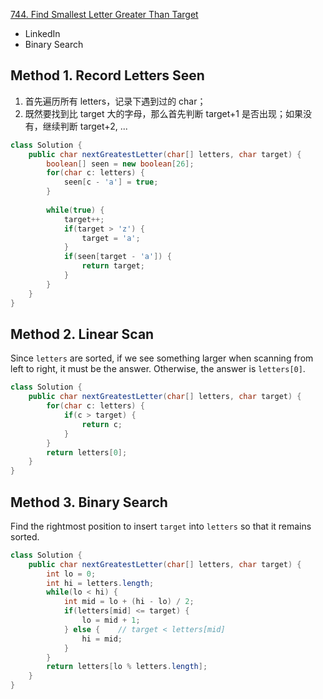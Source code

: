 [744. Find Smallest Letter Greater Than Target](https://leetcode.com/problems/find-smallest-letter-greater-than-target/)

* LinkedIn
* Binary Search

## Method 1. Record Letters Seen
1. 首先遍历所有 letters，记录下遇到过的 char；
2. 既然要找到比 target 大的字母，那么首先判断 target+1 是否出现；如果没有，继续判断 target+2, ...

```java 
class Solution {
    public char nextGreatestLetter(char[] letters, char target) {
        boolean[] seen = new boolean[26];
        for(char c: letters) {
            seen[c - 'a'] = true;
        }
        
        while(true) {
            target++;
            if(target > 'z') {
                target = 'a';
            }
            if(seen[target - 'a']) {
                return target;
            }
        }
    }
}
```


## Method 2. Linear Scan
Since `letters` are sorted, if we see something larger when scanning from left to right, it must be the answer. Otherwise, the answer is `letters[0]`.
```java 
class Solution {
    public char nextGreatestLetter(char[] letters, char target) {
        for(char c: letters) {
            if(c > target) {
                return c;
            }
        }
        return letters[0];
    }
}
```


## Method 3. Binary Search
Find the rightmost position to insert `target` into `letters` so that it remains sorted.
```java 
class Solution {
    public char nextGreatestLetter(char[] letters, char target) {
        int lo = 0;
        int hi = letters.length;
        while(lo < hi) {
            int mid = lo + (hi - lo) / 2;
            if(letters[mid] <= target) {
                lo = mid + 1;
            } else {    // target < letters[mid]
                hi = mid;
            }
        }
        return letters[lo % letters.length];
    }
}
```




